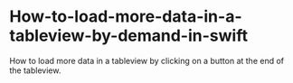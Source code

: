 # How-to-load-more-data-in-a-tableview-by-demand-in-swift
How to load more data in a tableview by clicking on a button at the end of the tableview.
